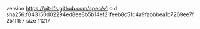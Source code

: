 version https://git-lfs.github.com/spec/v1
oid sha256:f043150d02294ed8ee8b5b14ef21feeb8c51c4a9fabbbea1b7269ee7f251f157
size 11217

